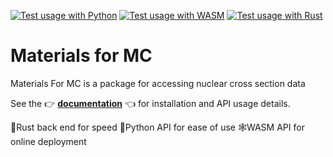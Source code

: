 [![Test usage with Python](https://github.com/fusion-neutronics/materials_for_mc/actions/workflows/ci-python.yml/badge.svg)](https://github.com/fusion-neutronics/materials_for_mc/actions/workflows/ci-python.yml)
[![Test usage with WASM](https://github.com/fusion-neutronics/materials_for_mc/actions/workflows/ci-wasm.yml/badge.svg)](https://github.com/fusion-neutronics/materials_for_mc/actions/workflows/ci-wasm.yml)
[![Test usage with Rust](https://github.com/fusion-neutronics/materials_for_mc/actions/workflows/ci-rust.yml/badge.svg)](https://github.com/fusion-neutronics/materials_for_mc/actions/workflows/ci-rust.yml)

# Materials for MC

Materials For MC is a package for accessing nuclear cross section data

See the 👉 **[documentation](https://fusion-neutronics.github.io/materials_for_mc/)** 👈 for installation and API usage details.

🦀Rust back end for speed
🐍Python API for ease of use
🕸️WASM API for online deployment
